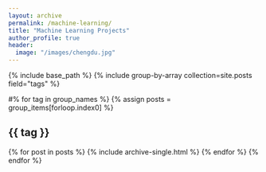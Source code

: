 ```yaml
---
layout: archive
permalink: /machine-learning/
title: "Machine Learning Projects"
author_profile: true
header:
  image: "/images/chengdu.jpg"
---
```


{% include base_path %}
{% include group-by-array collection=site.posts field="tags" %}

#% for tag in group_names %}
  {% assign posts = group_items[forloop.index0] %}
  <h2 id="{{ tag | slugify }}" class="archive__subtitle">{{ tag }}</h2>
  {% for post in posts %}
    {% include archive-single.html %}
  {% endfor %}
{% endfor %} 

